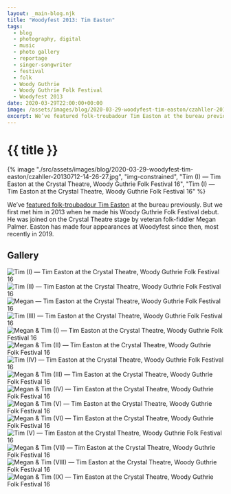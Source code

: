 ```yaml
---
layout: _main-blog.njk
title: "Woodyfest 2013: Tim Easton"
tags: 
  - blog
  - photography, digital
  - music
  - photo gallery
  - reportage
  - singer-songwriter
  - festival
  - folk
  - Woody Guthrie
  - Woody Guthrie Folk Festival
  - Woodyfest 2013
date: 2020-03-29T22:00:00+00:00
image: /assets/images/blog/2020-03-29-woodyfest-tim-easton/czahller-20130712-14-26-27.jpg
excerpt: We’ve featured folk-troubadour Tim Easton at the bureau previously. But we first met him in 2013 when he made his Woody Guthrie Folk Festival debut.
---
```

<!-- markdownlint-disable MD025 -->
# {{ title }}

<!-- markdownlint-enable MD025 --><mpb-dialog-img>

{% image "./src/assets/images/blog/2020-03-29-woodyfest-tim-easton/czahller-20130712-14-26-27.jpg", "img-constrained", "Tim (I) — Tim Easton at the Crystal Theatre, Woody Guthrie Folk Festival 16", "Tim (I) — Tim Easton at the Crystal Theatre, Woody Guthrie Folk Festival 16" %}</mpb-dialog-img>

We’ve [featured folk-troubadour <span class="h-card p-name">Tim Easton</span>](/tim-easton-exposition-interview-gallery/) at the bureau previously. But we first met him in <time datetime="2013-07">2013</time> when he made his Woody Guthrie Folk Festival debut. He was joined on the <span class="h-card p-organization">Crystal Theatre</span> stage by veteran folk-fiddler <span class="h-card p-organization">Megan Palmer</span>. Easton has made four appearances at Woodyfest since then, most recently in <time datetime="2019-07-12">2019</time>.

## Gallery

<mpb-dialog-gallery hint rel cols="8">
  
  ![Tim (I) — Tim Easton at the Crystal Theatre, Woody Guthrie Folk Festival 16](/assets/images/blog/2020-03-29-woodyfest-tim-easton/czahller-20130712-14-26-27.jpg)
  ![Tim (II) — Tim Easton at the Crystal Theatre, Woody Guthrie Folk Festival 16](/assets/images/blog/2020-03-29-woodyfest-tim-easton/czahller-20130712-14-26-44.jpg)
  ![Megan — Tim Easton at the Crystal Theatre, Woody Guthrie Folk Festival 16](/assets/images/blog/2020-03-29-woodyfest-tim-easton/czahller-20130712-14-28-17.jpg)
  ![Tim (III) — Tim Easton at the Crystal Theatre, Woody Guthrie Folk Festival 16](/assets/images/blog/2020-03-29-woodyfest-tim-easton/czahller-20130712-14-28-25.jpg)
  ![Megan & Tim (I) — Tim Easton at the Crystal Theatre, Woody Guthrie Folk Festival 16](/assets/images/blog/2020-03-29-woodyfest-tim-easton/czahller-20130712-14-28-38.jpg)
  ![Megan & Tim (II) — Tim Easton at the Crystal Theatre, Woody Guthrie Folk Festival 16](/assets/images/blog/2020-03-29-woodyfest-tim-easton/czahller-20130712-14-29-30.jpg)
  ![Tim (IV) — Tim Easton at the Crystal Theatre, Woody Guthrie Folk Festival 16](/assets/images/blog/2020-03-29-woodyfest-tim-easton/czahller-20130712-14-33-17.jpg)
  ![Megan & Tim (III) — Tim Easton at the Crystal Theatre, Woody Guthrie Folk Festival 16](/assets/images/blog/2020-03-29-woodyfest-tim-easton/czahller-20130712-14-34-06.jpg)
  ![Megan & Tim (IV) — Tim Easton at the Crystal Theatre, Woody Guthrie Folk Festival 16](/assets/images/blog/2020-03-29-woodyfest-tim-easton/czahller-20130712-14-35-02.jpg)
  ![Megan & Tim (V) — Tim Easton at the Crystal Theatre, Woody Guthrie Folk Festival 16](/assets/images/blog/2020-03-29-woodyfest-tim-easton/czahller-20130712-14-35-47.jpg)
  ![Megan & Tim (VI) — Tim Easton at the Crystal Theatre, Woody Guthrie Folk Festival 16](/assets/images/blog/2020-03-29-woodyfest-tim-easton/czahller-20130712-14-36-52.jpg)
  ![Tim (V) — Tim Easton at the Crystal Theatre, Woody Guthrie Folk Festival 16](/assets/images/blog/2020-03-29-woodyfest-tim-easton/czahller-20130712-14-41-10.jpg)
  ![Megan & Tim (VII) — Tim Easton at the Crystal Theatre, Woody Guthrie Folk Festival 16](/assets/images/blog/2020-03-29-woodyfest-tim-easton/czahller-20130712-14-41-40.jpg)
  ![Megan & Tim (VIII) — Tim Easton at the Crystal Theatre, Woody Guthrie Folk Festival 16](/assets/images/blog/2020-03-29-woodyfest-tim-easton/czahller-20130712-14-42-52.jpg)
  ![Megan & Tim (IX) — Tim Easton at the Crystal Theatre, Woody Guthrie Folk Festival 16](/assets/images/blog/2020-03-29-woodyfest-tim-easton/czahller-20130712-14-43-09.jpg)
</mpb-dialog-gallery>
